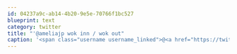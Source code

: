 ```yaml
---
id: 04237a9c-ab14-4b20-9e5e-70766f1bc527
blueprint: text
category: twitter
title: "'@ameliajp wok inn / wok out"
caption: '<span class="username username_linked">@<a href="https://twitter.com/ameliajp" title="Amelia Pothoven">ameliajp</a></span> wok inn / wok out'
---
```

